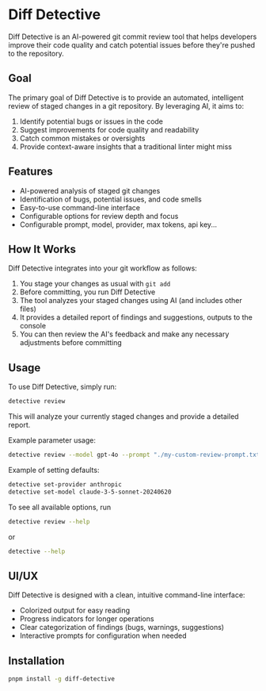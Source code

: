 # Diff Detective

Diff Detective is an AI-powered git commit review tool that helps developers improve their code quality and catch
potential issues before they're pushed to the repository.

## Goal

The primary goal of Diff Detective is to provide an automated, intelligent review of staged changes in a git repository.
By leveraging AI, it aims to:

1. Identify potential bugs or issues in the code
2. Suggest improvements for code quality and readability
3. Catch common mistakes or oversights
4. Provide context-aware insights that a traditional linter might miss

## Features

- AI-powered analysis of staged git changes
- Identification of bugs, potential issues, and code smells
- Easy-to-use command-line interface
- Configurable options for review depth and focus
- Configurable prompt, model, provider, max tokens, api key...

## How It Works

Diff Detective integrates into your git workflow as follows:

1. You stage your changes as usual with `git add`
2. Before committing, you run Diff Detective
3. The tool analyzes your staged changes using AI (and includes other files)
4. It provides a detailed report of findings and suggestions, outputs to the console
5. You can then review the AI's feedback and make any necessary adjustments before committing

## Usage

To use Diff Detective, simply run:

```bash
detective review
```

This will analyze your currently staged changes and provide a detailed report.

Example parameter usage:

```bash
detective review --model gpt-4o --prompt "./my-custom-review-prompt.txt"
```

Example of setting defaults:

```bash
detective set-provider anthropic
detective set-model claude-3-5-sonnet-20240620
```

To see all available options, run

```bash
detective review --help
```

or

```bash
detective --help
```

## UI/UX

Diff Detective is designed with a clean, intuitive command-line interface:

- Colorized output for easy reading
- Progress indicators for longer operations
- Clear categorization of findings (bugs, warnings, suggestions)
- Interactive prompts for configuration when needed

## Installation

```bash
pnpm install -g diff-detective
```

